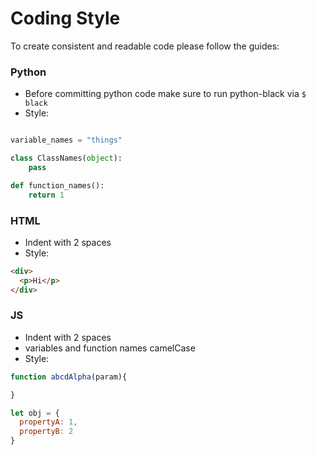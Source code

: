 # Coding Style

To create consistent and readable code please follow the guides:

### Python
- Before committing python code make sure to run python-black via `$ black`
- Style:
```python

variable_names = "things"

class ClassNames(object):
    pass

def function_names():
    return 1
```

### HTML
- Indent with 2 spaces
- Style:
```html
<div>
  <p>Hi</p>
</div>
```

### JS
- Indent with 2 spaces
- variables and function names camelCase
- Style:
```js
function abcdAlpha(param){

}

let obj = {
  propertyA: 1,
  propertyB: 2
}
```